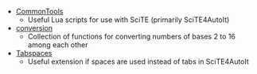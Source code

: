 - [CommonTools](CommonTools.md)
	- Useful Lua scripts for use with SciTE (primarily SciTE4AutoIt)
- [conversion](conversion.md)
	- Collection of functions for converting numbers of bases 2 to 16 among each other
- [Tabspaces](Tabspaces.md)
	- Useful extension if spaces are used instead of tabs in SciTE4AutoIt